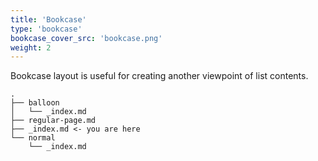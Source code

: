 ```yaml
---
title: 'Bookcase'
type: 'bookcase'
bookcase_cover_src: 'bookcase.png'
weight: 2
---
```


Bookcase layout is useful for creating another viewpoint of list contents.

```
.
├── balloon
│   └── _index.md
├── regular-page.md
├── _index.md <- you are here
└── normal
    └── _index.md
```
